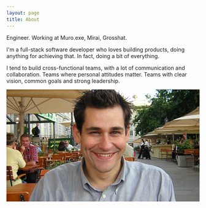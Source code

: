 ```yaml
---
layout: page
title: About
---
```


Engineer. Working at Muro.exe, Mirai, Grosshat.

I'm a full-stack software developer who loves building products, doing
anything for achieving that. In fact, doing a bit of everything.

I tend to build cross-functional teams, with a lot of communication and
collaboration. Teams where personal attitudes matter. Teams with clear
vision, common goals and strong leadership.

![Pic profile.](/assets/imedina-jekyll.jpg)

